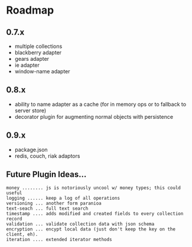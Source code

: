 Roadmap
===

0.7.x
---

- multiple collections
- blackberry adapter
- gears adapter
- ie adapter
- window-name adapter

0.8.x
---

- ability to name adapter as a cache (for in memory ops or to fallback to server store)
- decorator plugin for augmenting normal objects with persistence 

0.9.x
---

- package.json
- redis, couch, riak adaptors


Future Plugin Ideas...
---

    money ........ js is notoriously uncool w/ money types; this could useful
    logging ...... keep a log of all operations
    versioning ... another form paranioa
    text-seach ... full text search 
    timestamp .... adds modified and created fields to every collection record
    validation ... validate collection data with json schema
    encryption ... encypt local data (just don't keep the key on the client, eh).
    iteration .... extended iterator methods


